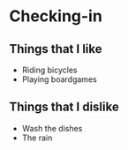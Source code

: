 # Checking-in

## Things that I like

* Riding bicycles
* Playing boardgames

## Things that I dislike

* Wash the dishes
* The rain
